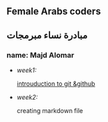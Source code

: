 ## Female Arabs coders

## مبادرة نساء مبرمجات

### name: Majd Alomar

* _week1:_

    [introuduction to git &github](https://github.com/MajdAlomar/udemy-git)

* _week2:_

    creating markdown file
